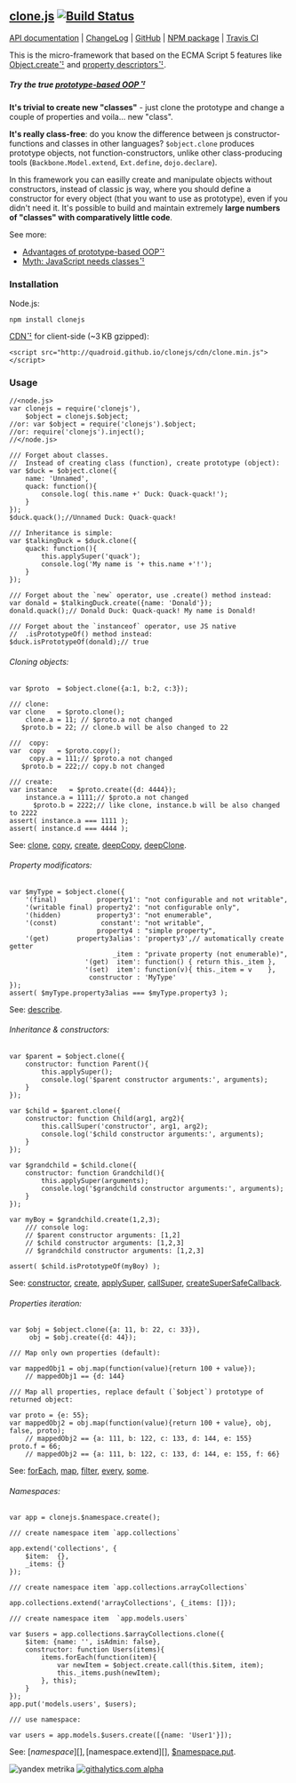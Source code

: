 ## [clone.js](http://clonejs.org) [![Build Status](https://travis-ci.org/quadroid/clonejs.png?branch=master "travis-ci.org")](https://travis-ci.org/quadroid/clonejs)
<!-- HIDDEN: -->
[API documentation](http://clonejs.org/symbols/%24object.html)
|  [ChangeLog](https://github.com/quadroid/clonejs/blob/master/CHANGELOG.md)
|  [GitHub](http://github.com/quadroid/clonejs)
|  [NPM package](http://npmjs.org/package/clonejs)
|  [Travis CI](http://travis-ci.org/quadroid/clonejs)
<!-- /HIDDEN -->

This is the micro-framework that based on the ECMA Script 5 features like [Object.create⠙][] and [property descriptors⠙][Object.defineProperty⠙].

##### Try the true [prototype-based OOP⠙](http://en.wikipedia.org/wiki/Prototype-based_programming)

**It's trivial to create new "classes"** - just clone the prototype and change a couple of properties and voila... new "class".

**It's really class-free**: do you know the difference between js constructor-functions and classes in other languages?
`$object.clone` produces prototype objects, not function-constructors, unlike other class-producing tools (`Backbone.Model.extend`, `Ext.define`, `dojo.declare`).

In this framework you can easilly create and manipulate objects without constructors, instead of classic js way,
where you should define a constructor for every object (that you want to use as prototype), even if you didn't need it.
It's possible to build and maintain extremely **large numbers of "classes" with comparatively little code**.

See more:

- [Advantages of prototype-based OOP⠙](http://programmers.stackexchange.com/questions/110936/what-are-the-advantages-of-prototype-based-oop-over-class-based-oop#answers-header)
- [Myth: JavaScript needs classes⠙](http://www.2ality.com/2011/11/javascript-classes.html)

### Installation

Node.js:

    npm install clonejs

[CDN⠙][] for client-side (~3 KB gzipped):

    <script src="http://quadroid.github.io/clonejs/cdn/clone.min.js"></script>

### Usage

    //<node.js>
    var clonejs = require('clonejs'),
        $object = clonejs.$object;
    //or: var $object = require('clonejs').$object;
    //or: require('clonejs').inject();
    //</node.js>
        
    /// Forget about classes.    
    //  Instead of creating class (function), create prototype (object):
    var $duck = $object.clone({
        name: 'Unnamed',
        quack: function(){
            console.log( this.name +' Duck: Quack-quack!');
        }
    });
    $duck.quack();//Unnamed Duck: Quack-quack!
        
    /// Inheritance is simple: 
    var $talkingDuck = $duck.clone({
        quack: function(){
            this.applySuper('quack');
            console.log('My name is '+ this.name +'!');
        }       
    });
    
    /// Forget about the `new` operator, use .create() method instead:
    var donald = $talkingDuck.create({name: 'Donald'});
    donald.quack();// Donald Duck: Quack-quack! My name is Donald!

    /// Forget about the `instanceof` operator, use JS native 
    //  .isPrototypeOf() method instead:
    $duck.isPrototypeOf(donald);// true



###### Cloning objects:

    var $proto  = $object.clone({a:1, b:2, c:3});
    
    /// clone:
    var clone   = $proto.clone();
        clone.a = 11; // $proto.a not changed
       $proto.b = 22; // clone.b will be also changed to 22
        
    ///  copy: 
    var  copy   = $proto.copy();
         copy.a = 111;// $proto.a not changed
       $proto.b = 222;// copy.b not changed  
    
    /// create:
    var instance   = $proto.create({d: 4444});
        instance.a = 1111;// $proto.a not changed
          $proto.b = 2222;// like clone, instance.b will be also changed to 2222
    assert( instance.a === 1111 ); 
    assert( instance.d === 4444 );
        
See: [clone][], [copy][], [create][], [deepCopy][], [deepClone][].

###### Property modificators:

    var $myType = $object.clone({
        '(final)          property1': "not configurable and not writable",
        '(writable final) property2': "not configurable only",
        '(hidden)         property3': "not enumerable",
        '(const)           constant': "not writable",
                          property4 : "simple property",
        '(get)       property3alias': 'property3',// automatically create getter
                              _item : "private property (not enumerable)",
                       '(get)  item': function() { return this._item },
                       '(set)  item': function(v){ this._item = v    },
                        constructor : 'MyType'
    });
    assert( $myType.property3alias === $myType.property3 );

See: [describe][].

###### Inheritance & constructors:
        
    var $parent = $object.clone({
        constructor: function Parent(){
            this.applySuper();
            console.log('$parent constructor arguments:', arguments);
        }
    });
        
    var $child = $parent.clone({
        constructor: function Child(arg1, arg2){
            this.callSuper('constructor', arg1, arg2);
            console.log('$child constructor arguments:', arguments);
        }
    });
        
    var $grandchild = $child.clone({
        constructor: function Grandchild(){
            this.applySuper(arguments);
            console.log('$grandchild constructor arguments:', arguments);
        }
    });
        
    var myBoy = $grandchild.create(1,2,3);
        /// console log:
        // $parent constructor arguments: [1,2]
        // $child constructor arguments: [1,2,3]
        // $grandchild constructor arguments: [1,2,3]
        
    assert( $child.isPrototypeOf(myBoy) );

See: [constructor][], [create][], [applySuper][], [callSuper][], [createSuperSafeCallback][].

###### Properties iteration:

    var $obj = $object.clone({a: 11, b: 22, c: 33}),
         obj = $obj.create({d: 44});

    /// Map only own properties (default):
        
    var mappedObj1 = obj.map(function(value){return 100 + value});
        // mappedObj1 == {d: 144}

    /// Map all properties, replace default (`$object`) prototype of returned object:
        
    var proto = {e: 55};
    var mappedObj2 = obj.map(function(value){return 100 + value}, obj, false, proto);
        // mappedObj2 == {a: 111, b: 122, c: 133, d: 144, e: 155}
    proto.f = 66;
        // mappedObj2 == {a: 111, b: 122, c: 133, d: 144, e: 155, f: 66}

See: [forEach][], [map][], [filter][], [every][], [some][].

###### Namespaces:
        
    var app = clonejs.$namespace.create();
    
    /// create namespace item `app.collections`
        
    app.extend('collections', {
        $item:  {},
        _items: {}
    });

    /// create namespace item `app.collections.arrayCollections`

    app.collections.extend('arrayCollections', {_items: []});

    /// create namespace item  `app.models.users`
    
    var $users = app.collections.$arrayCollections.clone({
        $item: {name: '', isAdmin: false},
        constructor: function Users(items){
            items.forEach(function(item){
                var newItem = $object.create.call(this.$item, item);
                this._items.push(newItem);
            }, this);
        }
    });
    app.put('models.users', $users);
        
    /// use namespace:

    var users = app.models.$users.create([{name: 'User1'}]);

See: [$namespace][], [$namespace.extend][], [$namespace.put][].



[Object.create⠙]: https://developer.mozilla.org/en-US/docs/JavaScript/Reference/Global_Objects/Object/create
[Object.defineProperty⠙]: https://developer.mozilla.org/en-US/docs/JavaScript/Reference/Global_Objects/Object/defineProperty

[CDN⠙]: http://code.lancepollard.com/github-as-a-cdn/

[$object]:     http://clonejs.org/symbols/%24object.html

[clone]:       http://clonejs.org/symbols/%24object.html#clone
[create]:      http://clonejs.org/symbols/%24object.html#create
[copy]:        http://clonejs.org/symbols/%24object.html#copy
[deepCopy]:    http://clonejs.org/symbols/%24object.html#deepCopy
[deepClone]:   http://clonejs.org/symbols/%24object.html#deepClone

[describe]:    http://clonejs.org/symbols/%24object.html#.describe

[forEach]:     http://clonejs.org/symbols/%24object.html#forEach
[every]:       http://clonejs.org/symbols/%24object.html#every
[some]:        http://clonejs.org/symbols/%24object.html#some
[map]:         http://clonejs.org/symbols/%24object.html#map
[filter]:      http://clonejs.org/symbols/%24object.html#filter

[constructor]: http://clonejs.org/symbols/%24object.html#constructor
[applySuper]:  http://clonejs.org/symbols/%24object.html#applySuper
[callSuper]:   http://clonejs.org/symbols/%24object.html#callSuper
[createSuperSafeCallback]: http://clonejs.org/symbols/%24object.html#createSuperSafeCallback

[$namespace]:          http://clonejs.org/symbols/$namespace.html
[$namespace.extend]:   http://clonejs.org/symbols/$namespace.html#extend
[$namespace.put]:      http://clonejs.org/symbols/$namespace.html#put

<!-- HIDDEN: -->
![yandex metrika](http://mc.yandex.ru/watch/20738752)
[![githalytics.com alpha](https://cruel-carlota.pagodabox.com/3110be9614da5cb337ebd483c187010f "githalytics.com")](http://githalytics.com/quadroid/clonejs)
<!-- /HIDDEN -->